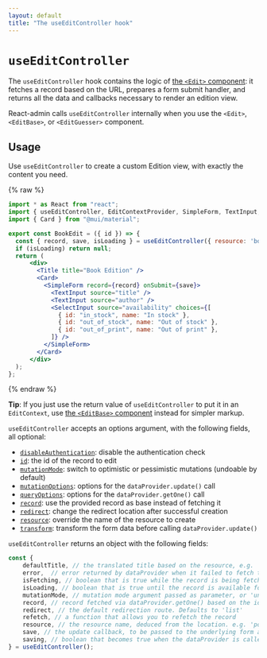 ```yaml
---
layout: default
title: "The useEditController hook"
---
```


# `useEditController`

The `useEditController` hook contains the logic of [the `<Edit>` component](./Edit.md): it fetches a record based on the URL, prepares a form submit handler, and returns all the data and callbacks necessary to render an edition view. 

React-admin calls `useEditController` internally when you use the `<Edit>`, `<EditBase>`, or `<EditGuesser>` component.

## Usage

Use `useEditController` to create a custom Edition view, with exactly the content you need. 

{% raw %}
```jsx
import * as React from "react";
import { useEditController, EditContextProvider, SimpleForm, TextInput, SelectInput } from "react-admin";
import { Card } from "@mui/material";

export const BookEdit = ({ id }) => {
  const { record, save, isLoading } = useEditController({ resource: 'books', id });
  if (isLoading) return null;
  return (
      <div>
        <Title title="Book Edition" />
        <Card>
          <SimpleForm record={record} onSubmit={save}>
            <TextInput source="title" />
            <TextInput source="author" />
            <SelectInput source="availability" choices={[
              { id: "in_stock", name: "In stock" },
              { id: "out_of_stock", name: "Out of stock" },
              { id: "out_of_print", name: "Out of print" },
            ]} />
          </SimpleForm>
        </Card>
      </div>
  );
};
```
{% endraw %}

**Tip**: If you just use the return value of `useEditController` to put it in an `EditContext`, use [the `<EditBase>` component](./EditBase.md) instead for simpler markup.

`useEditController` accepts an options argument, with the following fields, all optional:

* [`disableAuthentication`](./Edit.md#disable-authentication): disable the authentication check
* [`id`](./Edit.md#id): the id of the record to edit
* [`mutationMode`](./Edit.md#mutation-mode): switch to optimistic or pessimistic mutations (undoable by default)
* [`mutationOptions`](./Edit.md#mutationoptions): options for the `dataProvider.update()` call
* [`queryOptions`](./Edit.md#queryoptions): options for the `dataProvider.getOne()` call
* [`record`](./Edit.md#record): use the provided record as base instead of fetching it
* [`redirect`](./Edit.md#redirect): change the redirect location after successful creation
* [`resource`](./Edit.md#resource): override the name of the resource to create
* [`transform`](./Edit.md#transform): transform the form data before calling `dataProvider.update()`

`useEditController` returns an object with the following fields:

```jsx
const {
    defaultTitle, // the translated title based on the resource, e.g. 'Post #123'
    error,  // error returned by dataProvider when it failed to fetch the record. Useful if you want to adapt the view instead of just showing a notification using the `onError` side effect.
    isFetching, // boolean that is true while the record is being fetched, and false once the record is fetched
    isLoading, // boolean that is true until the record is available for the first time
    mutationMode, // mutation mode argument passed as parameter, or 'undoable' if not defined
    record, // record fetched via dataProvider.getOne() based on the id from the location
    redirect, // the default redirection route. Defaults to 'list'
    refetch, // a function that allows you to refetch the record 
    resource, // the resource name, deduced from the location. e.g. 'posts'
    save, // the update callback, to be passed to the underlying form as submit handler
    saving, // boolean that becomes true when the dataProvider is called to update the record
} = useEditController();
```